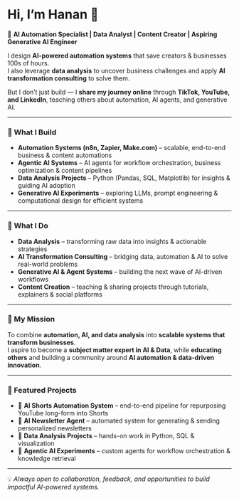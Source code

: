 # Hi, I’m Hanan 👋  

🚀 **AI Automation Specialist | Data Analyst | Content Creator | Aspiring Generative AI Engineer**  

I design **AI-powered automation systems** that save creators & businesses 100s of hours.  
I also leverage **data analysis** to uncover business challenges and apply **AI transformation consulting** to solve them.  

But I don’t just build — I **share my journey online** through **TikTok, YouTube, and LinkedIn**, teaching others about automation, AI agents, and generative AI.  

---

### 🔧 What I Build  
- **Automation Systems (n8n, Zapier, Make.com)** – scalable, end-to-end business & content automations  
- **Agentic AI Systems** – AI agents for workflow orchestration, business optimization & content pipelines  
- **Data Analysis Projects** – Python (Pandas, SQL, Matplotlib) for insights & guiding AI adoption  
- **Generative AI Experiments** – exploring LLMs, prompt engineering & computational design for efficient systems  

---

### 🌱 What I Do  
- **Data Analysis** – transforming raw data into insights & actionable strategies  
- **AI Transformation Consulting** – bridging data, automation & AI to solve real-world problems  
- **Generative AI & Agent Systems** – building the next wave of AI-driven workflows  
- **Content Creation** – teaching & sharing projects through tutorials, explainers & social platforms  

---

### 🎯 My Mission  
To combine **automation, AI, and data analysis** into **scalable systems that transform businesses**.  
I aspire to become a **subject matter expert in AI & Data**, while **educating others** and building a community around **AI automation & data-driven innovation**.  

---

### 📌 Featured Projects  
- 🔗 **AI Shorts Automation System** – end-to-end pipeline for repurposing YouTube long-form into Shorts  
- 🔗 **AI Newsletter Agent** – automated system for generating & sending personalized newsletters  
- 🔗 **Data Analysis Projects** – hands-on work in Python, SQL & visualization  
- 🔗 **Agentic AI Experiments** – custom agents for workflow orchestration & knowledge retrieval  

---

💡 *Always open to collaboration, feedback, and opportunities to build impactful AI-powered systems.*  

